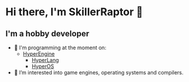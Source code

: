 ﻿# Hi there, I'm SkillerRaptor 👋

## I'm a hobby developer

- 🔭 I'm programming at the moment on:
  - [HyperEngine][hyper-engine]
    - [HyperLang][hyper-lang]
    - [HyperOS][hyper-os]
- 🌱 I’m interested into game engines, operating systems and compilers.

[hyper-engine]: https://github.com/SkillerRaptor/HyperEngine
[hyper-lang]: https://github.com/SkillerRaptor/HyperLang
[hyper-os]: https://github.com/SkillerRaptor/HyperOS
